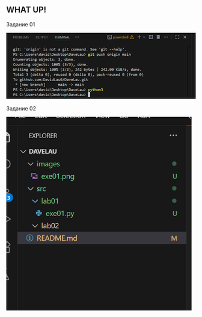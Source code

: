 ## WHAT UP!

Задание 01

![Задание01](/images/lab01/exe01.png)

Задание 02

![Задание02](/images/lab01/exe02.png)